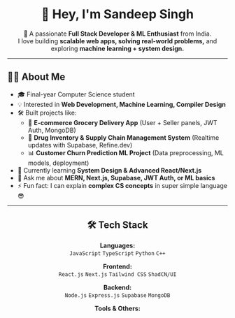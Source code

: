 <h1 align="center">👋 Hey, I'm Sandeep Singh</h1>

<p align="center">
🚀 A passionate <b>Full Stack Developer & ML Enthusiast</b> from India. <br>
I love building <b>scalable web apps, solving real-world problems,</b> and exploring <b>machine learning + system design.</b>
</p>

---

## 👨‍💻 About Me
- 🎓 Final-year Computer Science student  
- 💡 Interested in **Web Development, Machine Learning, Compiler Design**  
- 🛠 Built projects like:
  - 🛒 **E-commerce Grocery Delivery App** (User + Seller panels, JWT Auth, MongoDB)  
  - 💊 **Drug Inventory & Supply Chain Management System** (Realtime updates with Supabase, Refine.dev)  
  - 📊 **Customer Churn Prediction ML Project** (Data preprocessing, ML models, deployment)  
- 🌱 Currently learning **System Design & Advanced React/Next.js**  
- 💬 Ask me about **MERN, Next.js, Supabase, JWT Auth, or ML basics**  
- ⚡ Fun fact: I can explain **complex CS concepts** in super simple language 😎  

---

<h2 align="center">🛠 Tech Stack</h2>

<p align="center">
<b>Languages:</b><br>
<code>JavaScript</code> <code>TypeScript</code> <code>Python</code> <code>C++</code>
</p>

<p align="center">
<b>Frontend:</b><br>
<code>React.js</code> <code>Next.js</code> <code>Tailwind CSS</code> <code>ShadCN/UI</code>
</p>

<p align="center">
<b>Backend:</b><br>
<code>Node.js</code> <code>Express.js</code> <code>Supabase</code> <code>MongoDB</code>
</p>

<p align="center">
<b>Tools & Others:</b><br
